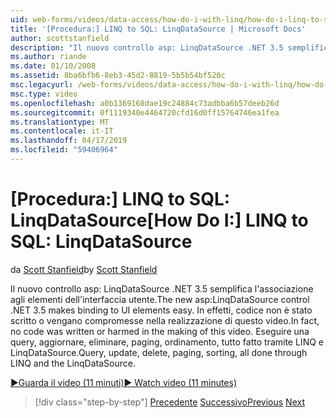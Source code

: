 ```yaml
---
uid: web-forms/videos/data-access/how-do-i-with-linq/how-do-i-linq-to-sql-linqdatasource
title: '[Procedura:] LINQ to SQL: LinqDataSource | Microsoft Docs'
author: scottstanfield
description: "Il nuovo controllo asp: LinqDataSource .NET 3.5 semplifica l'associazione agli elementi dell'interfaccia utente. In effetti, codice non è stato scritto o vengano compromesse nella realizzazione di questo video. Query, upd..."
ms.author: riande
ms.date: 01/10/2008
ms.assetid: 8ba6bfb6-8eb3-45d2-8819-5b5b54bf520c
msc.legacyurl: /web-forms/videos/data-access/how-do-i-with-linq/how-do-i-linq-to-sql-linqdatasource
msc.type: video
ms.openlocfilehash: a0b1369168dae19c24884c73adbba6b57deeb26d
ms.sourcegitcommit: 0f1119340e4464720cfd16d0ff15764746ea1fea
ms.translationtype: MT
ms.contentlocale: it-IT
ms.lasthandoff: 04/17/2019
ms.locfileid: "59406964"
---
```

# <a name="how-do-i-linq-to-sql-linqdatasource"></a><span data-ttu-id="17a15-105">[Procedura:] LINQ to SQL: LinqDataSource</span><span class="sxs-lookup"><span data-stu-id="17a15-105">[How Do I:] LINQ to SQL: LinqDataSource</span></span>

<span data-ttu-id="17a15-106">da [Scott Stanfield](https://github.com/scottstanfield)</span><span class="sxs-lookup"><span data-stu-id="17a15-106">by [Scott Stanfield](https://github.com/scottstanfield)</span></span>

<span data-ttu-id="17a15-107">Il nuovo controllo asp: LinqDataSource .NET 3.5 semplifica l'associazione agli elementi dell'interfaccia utente.</span><span class="sxs-lookup"><span data-stu-id="17a15-107">The new asp:LinqDataSource control .NET 3.5 makes binding to UI elements easy.</span></span> <span data-ttu-id="17a15-108">In effetti, codice non è stato scritto o vengano compromesse nella realizzazione di questo video.</span><span class="sxs-lookup"><span data-stu-id="17a15-108">In fact, no code was written or harmed in the making of this video.</span></span> <span data-ttu-id="17a15-109">Eseguire una query, aggiornare, eliminare, paging, ordinamento, tutto fatto tramite LINQ e LinqDataSource.</span><span class="sxs-lookup"><span data-stu-id="17a15-109">Query, update, delete, paging, sorting, all done through LINQ and the LinqDataSource.</span></span>

[<span data-ttu-id="17a15-110">&#9654;Guarda il video (11 minuti)</span><span class="sxs-lookup"><span data-stu-id="17a15-110">&#9654; Watch video (11 minutes)</span></span>](https://channel9.msdn.com/Blogs/ASP-NET-Site-Videos/how-do-i-linq-to-sql-linqdatasource)

> [!div class="step-by-step"]
> <span data-ttu-id="17a15-111">[Precedente](how-do-i-linq-to-sql-updating-the-database.md)
> [Successivo](how-do-i-linq-to-sql-custom-linqdatasource.md)</span><span class="sxs-lookup"><span data-stu-id="17a15-111">[Previous](how-do-i-linq-to-sql-updating-the-database.md)
[Next](how-do-i-linq-to-sql-custom-linqdatasource.md)</span></span>
